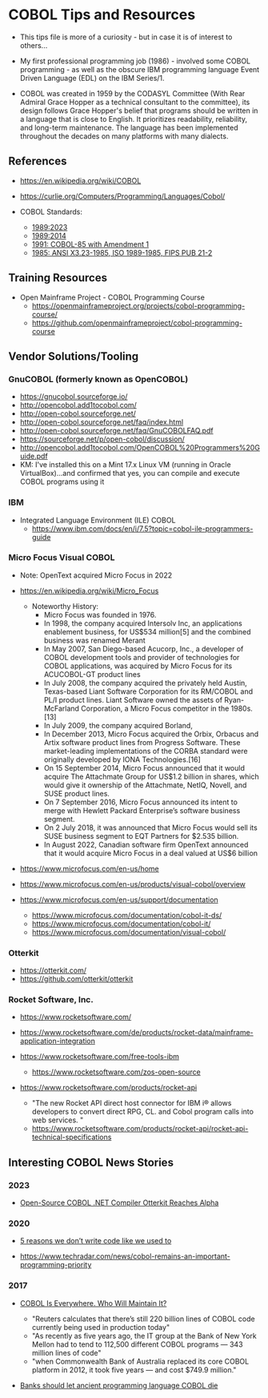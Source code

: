 
# COBOL Tips and Resources

- This tips file is more of a curiosity - but in case it is of interest to others...
- My first professional programming job (1986) - involved some COBOL programming - as well as the obscure IBM programming
  language Event Driven Language (EDL) on the IBM Series/1.

- COBOL was created in 1959 by the CODASYL Committee (With Rear Admiral Grace Hopper as a technical consultant to the committee), its design follows Grace Hopper's belief that programs should be written in a language that is close to English. It prioritizes readability, reliability, and long-term maintenance. The language has been implemented throughout the decades on many platforms with many dialects.


## References

- https://en.wikipedia.org/wiki/COBOL

- https://curlie.org/Computers/Programming/Languages/Cobol/


- COBOL Standards:
  + [1989:2023](https://www.iso.org/standard/74527.html)
  + [1989:2014](https://www.iso.org/standard/51416.html)
  + [1991: COBOL-85 with Amendment 1](https://pubs.opengroup.org/onlinepubs/009680799/toc.pdf)
  + [1985: ANSI X3.23-1985, ISO 1989-1985, FIPS PUB 21-2](https://www.govinfo.gov/content/pkg/GOVPUB-C13-d0cd47d3539e1d225361316057506135/pdf/GOVPUB-C13-d0cd47d3539e1d225361316057506135.pdf)


## Training Resources

- Open Mainframe Project - COBOL Programming Course
  + https://openmainframeproject.org/projects/cobol-programming-course/
  + https://github.com/openmainframeproject/cobol-programming-course


## Vendor Solutions/Tooling

### GnuCOBOL (formerly known as OpenCOBOL)
- https://gnucobol.sourceforge.io/
- http://opencobol.add1tocobol.com/
- http://open-cobol.sourceforge.net/
- http://open-cobol.sourceforge.net/faq/index.html
- http://open-cobol.sourceforge.net/faq/GnuCOBOLFAQ.pdf
- https://sourceforge.net/p/open-cobol/discussion/
- http://opencobol.add1tocobol.com/OpenCOBOL%20Programmers%20Guide.pdf
- KM: I've installed this on a Mint 17.x Linux VM (running in Oracle VirtualBox)...and confirmed that yes, you can compile and execute COBOL programs using it


### IBM
- Integrated Language Environment (ILE) COBOL
  + https://www.ibm.com/docs/en/i/7.5?topic=cobol-ile-programmers-guide



### Micro Focus Visual COBOL
- Note: OpenText acquired Micro Focus in 2022

- https://en.wikipedia.org/wiki/Micro_Focus
  + Noteworthy History:
    * Micro Focus was founded in 1976.
    * In 1998, the company acquired Intersolv Inc, an applications enablement business, for US$534 million[5] and the combined business was renamed Merant
    * In May 2007, San Diego-based Acucorp, Inc., a developer of COBOL development tools and provider of technologies for COBOL applications, was acquired by Micro Focus for its ACUCOBOL-GT product lines
    * In July 2008, the company acquired the privately held Austin, Texas-based Liant Software Corporation for its RM/COBOL and PL/I product lines. Liant Software owned the assets of Ryan-McFarland Corporation, a Micro Focus competitor in the 1980s.[13]
    * In July 2009, the company acquired Borland,
    * In December 2013, Micro Focus acquired the Orbix, Orbacus and Artix software product lines from Progress Software. These market-leading implementations of the CORBA standard were originally developed by IONA Technologies.[16]
    * On 15 September 2014, Micro Focus announced that it would acquire The Attachmate Group for US$1.2 billion in shares, which would give it ownership of the Attachmate, NetIQ, Novell, and SUSE product lines. 
    * On 7 September 2016, Micro Focus announced its intent to merge with Hewlett Packard Enterprise’s software business segment.
    * On 2 July 2018, it was announced that Micro Focus would sell its SUSE business segment to EQT Partners for $2.535 billion.
    * In August 2022, Canadian software firm OpenText announced that it would acquire Micro Focus in a deal valued at US$6 billion

- https://www.microfocus.com/en-us/home
- https://www.microfocus.com/en-us/products/visual-cobol/overview
- https://www.microfocus.com/en-us/support/documentation
  + https://www.microfocus.com/documentation/cobol-it-ds/
  + https://www.microfocus.com/documentation/cobol-it/
  + https://www.microfocus.com/documentation/visual-cobol/


### Otterkit
- https://otterkit.com/
- https://github.com/otterkit/otterkit


### Rocket Software, Inc.
- https://www.rocketsoftware.com/

- https://www.rocketsoftware.com/de/products/rocket-data/mainframe-application-integration

- https://www.rocketsoftware.com/free-tools-ibm
  + https://www.rocketsoftware.com/zos-open-source

- https://www.rocketsoftware.com/products/rocket-api
  + "The new Rocket API direct host connector for IBM i® allows developers to convert direct RPG, CL. and Cobol program calls into web services. "
  + https://www.rocketsoftware.com/products/rocket-api/rocket-api-technical-specifications




## Interesting COBOL News Stories

### 2023 
- [Open-Source COBOL .NET Compiler Otterkit Reaches Alpha](https://www.infoq.com/news/2023/03/otterkit-cobol-net/)



### 2020
- [5 reasons we don’t write code like we used to](https://www.infoworld.com/article/3519612/5-reasons-we-dont-write-code-like-we-used-to.html)

- https://www.techradar.com/news/cobol-remains-an-important-programming-priority


### 2017 
- [COBOL Is Everywhere. Who Will Maintain It?](https://thenewstack.io/cobol-everywhere-will-maintain/)
  + "Reuters calculates that there’s still 220 billion lines of COBOL code currently being used in production today"
  + "As recently as five years ago, the IT group at the Bank of New York Mellon had to tend to 112,500 different COBOL programs — 343 million lines of code"
  + "when Commonwealth Bank of Australia replaced its core COBOL platform in 2012, it took five years — and cost $749.9 million."

- [Banks should let ancient programming language COBOL die](https://thenextweb.com/finance/2017/04/25/banks-should-let-ancient-programming-language-cobol-die/)



